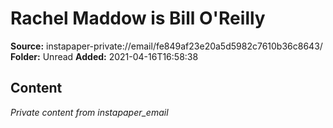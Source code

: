 # Rachel Maddow is Bill O'Reilly

**Source:** instapaper-private://email/fe849af23e20a5d5982c7610b36c8643/
**Folder:** Unread
**Added:** 2021-04-16T16:58:38




## Content
*Private content from instapaper_email*

